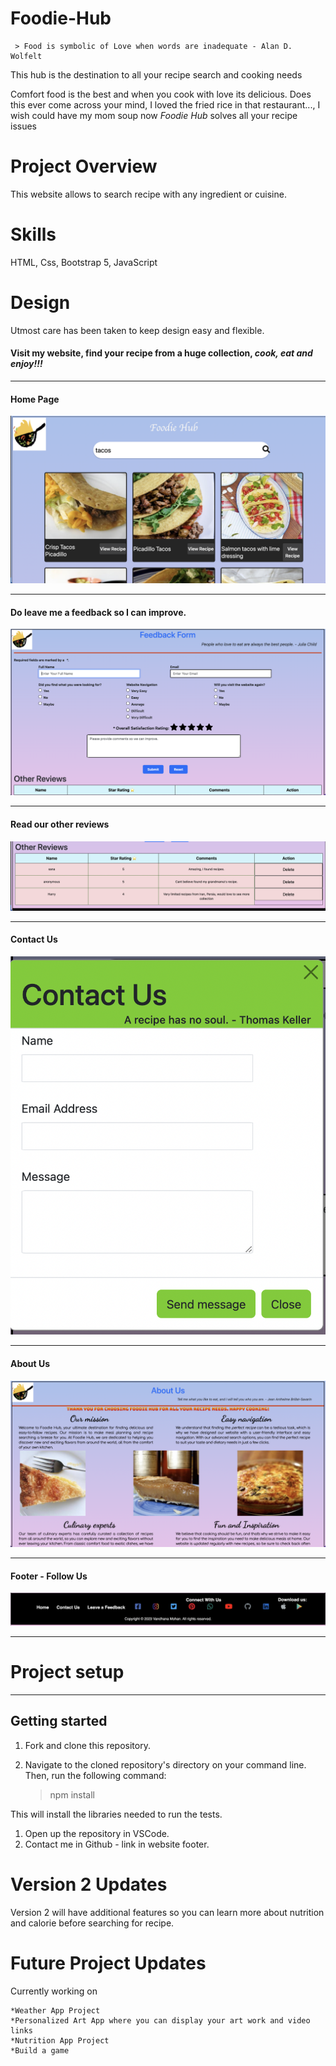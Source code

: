 # Foodie-Hub
     > Food is symbolic of Love when words are inadequate - Alan D. Wolfelt

This hub is the destination to all your recipe search and cooking needs

Comfort food is the best and when you cook with love its delicious. 
Does this ever come across your mind, I loved the fried rice in that restaurant..., 
I wish could have my mom soup now *Foodie Hub* solves all your recipe issues

# Project Overview
This website allows to search recipe with any ingredient or cuisine.

# Skills
HTML, Css, Bootstrap 5, JavaScript

# Design
Utmost care has been taken to keep design easy and flexible.

#### Visit my website, find your recipe from a huge collection, _cook, eat and enjoy!!!_


---
#### Home Page
![Home](./assets/Home.png)

---

#### Do leave me a feedback so I can improve. 
![Feedback Form](./assets/Feedback%20Form.png)

---

#### Read our other reviews 
![Reviews](./assets/Reviews.png)

---

#### Contact Us 
![Contact Us](./assets/Contact%20Us.png)

---

#### About Us 
![About Us](./assets/About%20Us.png)

---

#### Footer - Follow Us
![Footer](./assets/Footer.png)

---

# Project setup
---
## Getting started

1. Fork and clone this repository.
2. Navigate to the cloned repository's directory on your command line. Then, run the following command:

     > npm install


This will install the libraries needed to run the tests.

1. Open up the repository in VSCode.
2. Contact me in Github - link in website footer.

# Version 2 Updates

Version 2 will have additional features so you can learn more about nutrition and calorie before searching for recipe.

# Future Project Updates

Currently working on

    *Weather App Project
    *Personalized Art App where you can display your art work and video links
    *Nutrition App Project
    *Build a game

